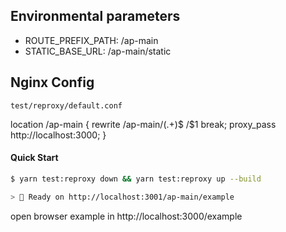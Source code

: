 ## Environmental parameters

- ROUTE_PREFIX_PATH: /ap-main
- STATIC_BASE_URL: /ap-main/static


## Nginx Config

`test/reproxy/default.conf`

location /ap-main {
     rewrite /ap-main/(.+)$ /$1 break;
     proxy_pass http://localhost:3000;
}

#### Quick Start

```zsh
$ yarn test:reproxy down && yarn test:reproxy up --build

> 🚀 Ready on http://localhost:3001/ap-main/example
```
open browser example in http://localhost:3000/example
